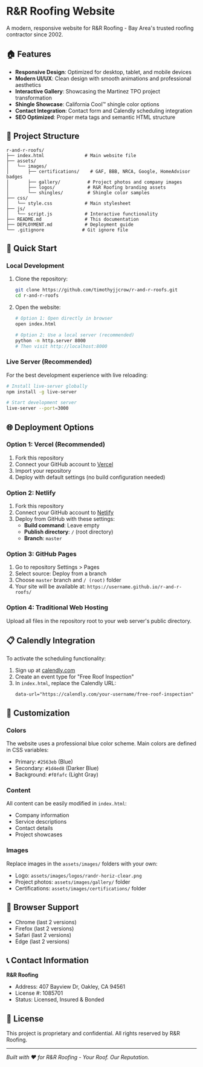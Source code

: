 # R&R Roofing Website

A modern, responsive website for R&R Roofing - Bay Area's trusted roofing contractor since 2002.

## 🏠 Features

- **Responsive Design**: Optimized for desktop, tablet, and mobile devices
- **Modern UI/UX**: Clean design with smooth animations and professional aesthetics
- **Interactive Gallery**: Showcasing the Martinez TPO project transformation
- **Shingle Showcase**: California Cool™ shingle color options
- **Contact Integration**: Contact form and Calendly scheduling integration
- **SEO Optimized**: Proper meta tags and semantic HTML structure

## 📁 Project Structure

```
r-and-r-roofs/
├── index.html               # Main website file
├── assets/
│   └── images/
│       ├── certifications/    # GAF, BBB, NRCA, Google, HomeAdvisor badges
│       ├── gallery/          # Project photos and company images
│       ├── logos/            # R&R Roofing branding assets
│       └── shingles/         # Shingle color samples
├── css/
│   └── style.css            # Main stylesheet
├── js/
│   └── script.js            # Interactive functionality
├── README.md                # This documentation
├── DEPLOYMENT.md            # Deployment guide
└── .gitignore              # Git ignore file
```

## 🚀 Quick Start

### Local Development

1. Clone the repository:

   ```bash
   git clone https://github.com/timothyjjcrow/r-and-r-roofs.git
   cd r-and-r-roofs
   ```

2. Open the website:

   ```bash
   # Option 1: Open directly in browser
   open index.html

   # Option 2: Use a local server (recommended)
   python -m http.server 8000
   # Then visit http://localhost:8000
   ```

### Live Server (Recommended)

For the best development experience with live reloading:

```bash
# Install live-server globally
npm install -g live-server

# Start development server
live-server --port=3000
```

## 🌐 Deployment Options

### Option 1: Vercel (Recommended)

1. Fork this repository
2. Connect your GitHub account to [Vercel](https://vercel.com)
3. Import your repository
4. Deploy with default settings (no build configuration needed)

### Option 2: Netlify

1. Fork this repository
2. Connect your GitHub account to [Netlify](https://netlify.com)
3. Deploy from GitHub with these settings:
   - **Build command**: Leave empty
   - **Publish directory**: `/` (root directory)
   - **Branch**: `master`

### Option 3: GitHub Pages

1. Go to repository Settings > Pages
2. Select source: Deploy from a branch
3. Choose `master` branch and `/ (root)` folder
4. Your site will be available at: `https://username.github.io/r-and-r-roofs/`

### Option 4: Traditional Web Hosting

Upload all files in the repository root to your web server's public directory.

## 📋 Calendly Integration

To activate the scheduling functionality:

1. Sign up at [calendly.com](https://calendly.com)
2. Create an event type for "Free Roof Inspection"
3. In `index.html`, replace the Calendly URL:
   ```html
   data-url="https://calendly.com/your-username/free-roof-inspection"
   ```

## 🎨 Customization

### Colors

The website uses a professional blue color scheme. Main colors are defined in CSS variables:

- Primary: `#2563eb` (Blue)
- Secondary: `#1d4ed8` (Darker Blue)
- Background: `#f8fafc` (Light Gray)

### Content

All content can be easily modified in `index.html`:

- Company information
- Service descriptions
- Contact details
- Project showcases

### Images

Replace images in the `assets/images/` folders with your own:

- Logo: `assets/images/logos/randr-horiz-clear.png`
- Project photos: `assets/images/gallery/` folder
- Certifications: `assets/images/certifications/` folder

## 📱 Browser Support

- Chrome (last 2 versions)
- Firefox (last 2 versions)
- Safari (last 2 versions)
- Edge (last 2 versions)

## 📞 Contact Information

**R&R Roofing**

- Address: 407 Bayview Dr, Oakley, CA 94561
- License #: 1085701
- Status: Licensed, Insured & Bonded

## 📄 License

This project is proprietary and confidential. All rights reserved by R&R Roofing.

---

_Built with ❤️ for R&R Roofing - Your Roof. Our Reputation._
